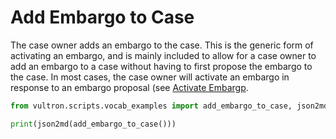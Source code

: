 # Add Embargo to Case

The case owner adds an embargo to the case. This is the generic form of activating an embargo,
and is mainly included to allow for a case owner to add an embargo to a case without having to
first propose the embargo to the case.
In most cases, the case owner will activate an embargo in response to an embargo proposal
(see [Activate Embargp](#activate-embargo).

```python exec="true" idprefix=""
from vultron.scripts.vocab_examples import add_embargo_to_case, json2md

print(json2md(add_embargo_to_case()))
```
